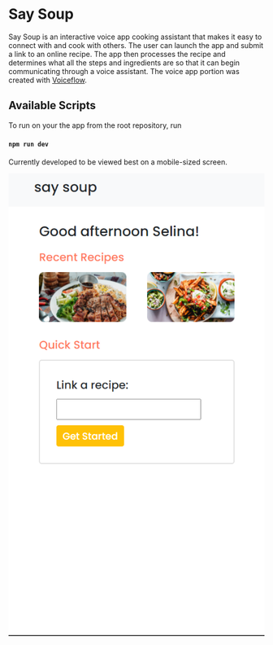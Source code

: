 # Say Soup

Say Soup is an interactive voice app cooking assistant that makes it easy to connect with and cook with others. The user can launch the app and submit a link to an online recipe. The app then processes the recipe and determines what all the steps and ingredients are so that it can begin communicating through a voice assistant. The voice app portion was created with [Voiceflow](https://www.voiceflow.com/). 

## Available Scripts
To run on your the app from the root repository, run 
#### `npm run dev`

Currently developed to be viewed best on a mobile-sized screen. 

![Home Page Screenshot](homepage.png)

